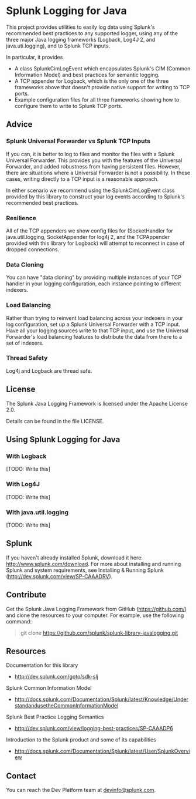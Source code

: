 # Splunk Logging for Java

This project provides utilities to easily log data using Splunk's recommended best practices to any
supported logger, using any of the three major Java logging frameworks (Logback, Log4J 2, and
java.uti.logging), and to Splunk TCP inputs.

In particular, it provides

* A class SplunkCimLogEvent which encapsulates Splunk's CIM (Common Information Model) and best
  practices for semantic logging.
* A TCP appender for Logback, which is the only one of the three frameworks above that doesn't provide
  native support for writing to TCP ports.
* Example configuration files for all three frameworks showing how to configure them to write
  to Splunk TCP ports.

## Advice

### Splunk Universal Forwarder vs Splunk TCP Inputs

If you can, it is better to log to files and monitor the files with a Splunk Universal Forwarder. This provides you
with the features of the Universal Forwarder, and added robustness from having persistent files. However, there
are situations where a Universal Forwarder is not a possibility. In these cases, writing directly to a TCP input
is a reasonable approach.

In either scenario we recommend using the SplunkCimLogEvent class provided by this library to construct your
log events according to Splunk's recommended best practices.

### Resilience

All of the TCP appenders we show config files for (SocketHandler for java.util.logging, SocketAppender for log4j 2,
and the TCPAppender provided with this library for Logback) will attempt to reconnect in case of dropped connections.

### Data Cloning

You can have "data cloning" by providing multiple instances of your TCP handler in your logging configuration, each
instance pointing to different indexers.

### Load Balancing

Rather than trying to reinvent load balancing across your indexers in your log configuration, set up a Splunk
Universal Forwarder with a TCP input. Have all your logging sources write to that TCP input, and use the
Universal Forwarder's load balancing features to distribute the data from there to a set of indexers.

### Thread Safety

Log4j and Logback are thread safe.

## License

The Splunk Java Logging Framework is licensed under the Apache License 2.0.

Details can be found in the file LICENSE.

## Using Splunk Logging for Java

### With Logback

[TODO: Write this]

### With Log4J

[TODO: Write this]

### With java.util.logging

[TODO: Write this]

## Splunk

If you haven't already installed Splunk, download it here: 
http://www.splunk.com/download. For more about installing and running Splunk 
and system requirements, see Installing & Running Splunk 
(http://dev.splunk.com/view/SP-CAAADRV).

## Contribute

Get the Splunk Java Logging Framework from GitHub (https://github.com/) and clone the 
resources to your computer. For example, use the following command: 

>  git clone https://github.com/splunk/splunk-library-javalogging.git

## Resources

Documentation for this library

* http://dev.splunk.com/goto/sdk-slj

Splunk Common Information Model

* http://docs.splunk.com/Documentation/Splunk/latest/Knowledge/UnderstandandusetheCommonInformationModel

Splunk Best Practice Logging Semantics

* http://dev.splunk.com/view/logging-best-practices/SP-CAAADP6

Introduction to the Splunk product and some of its capabilities

* http://docs.splunk.com/Documentation/Splunk/latest/User/SplunkOverview

## Contact

You can reach the Dev Platform team at [devinfo@splunk.com](mailto:devinfo@splunk.com).











